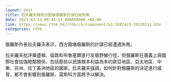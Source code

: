 ```yaml
---
layout: post
title: 拉夫羅夫稱西方圍堵俄羅斯計謀已經失敗
date: 2023-02-11 00:42:51.000000000 +08:00
link: https://news.rthk.hk/rthk/ch/component/k2/1687423-20230211.htm
categories: rthk
---
```


俄羅斯外長拉夫羅夫表示，西方圍堵俄羅斯的計謀已經遭遇失敗。

拉夫羅夫批評華盛頓、倫敦和布魯塞爾進行反俄野蠻行徑，但俄羅斯在廣義上與國際社會加強睦鄰關係，包括那些以民族根本利益為本的歐亞地區、亞太地區、中東、非洲、拉丁美洲地區的國家。拉夫羅夫強調，如何針對俄羅斯的決定進行威脅，都不會影響到俄羅斯，莫斯科方面將予以解決。
